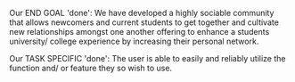 Our END GOAL 'done': We have developed a highly sociable community that allows newcomers 
and current students to get together and cultivate new relationships amongst one another offering
to enhance a students university/ college experience by increasing their personal network.

Our TASK SPECIFIC 'done': The user is able to easily and reliably utilize the function and/ or 
feature they so wish to use.
